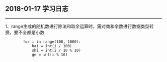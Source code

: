 ## 2018-01-17 学习日志

---

 1、range生成的随机数进行除法和取余运算时，需对商和余数进行数据类型转换，要不全都是小数
```
        for i in range(100, 1000):
            bai = int(i / 100)
            shi = int(i / 10 % 10)
            ge = int(i % 10)
```
